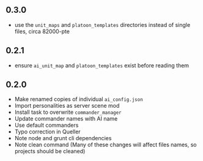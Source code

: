 ## 0.3.0

- use the `unit_maps` and `platoon_templates` directories instead of single files, circa 82000-pte

## 0.2.1

- ensure `ai_unit_map` and `platoon_templates` exist before reading them

## 0.2.0

- Make renamed copies of individual `ai_config.json`
- Import personalities as server scene mod
- Install task to overwrite `commander_manager`
- Update commander names with AI name
- Use default commanders
- Typo correction in Queller
- Note node and grunt cli dependencies
- Note clean command (Many of these changes will affect files names, so projects should be cleaned)
